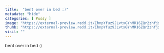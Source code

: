 ```yaml
---
title:  "bent over in bed :)"
metadate: "hide"
categories: [ Pussy ]
image: "https://external-preview.redd.it/IhnpYfuz9JLvtxGYnMR16ZQr2zhfjxDa1EDd_jW1YPY.jpg?auto=webp&s=4a1571b1c65236e8e1c96e45b810518c06e86627"
thumb: "https://external-preview.redd.it/IhnpYfuz9JLvtxGYnMR16ZQr2zhfjxDa1EDd_jW1YPY.jpg?width=1080&crop=smart&auto=webp&s=aa3cbd42a8e8319a3b78879c79c00df4ce92f3f2"
visit: ""
---
```

bent over in bed :)

